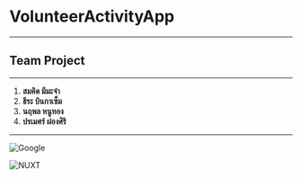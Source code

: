 # VolunteerActivityApp
---
## Team Project
---
1. **สมคิด  มีมะจ๋า**
2. **ธีระ  บินกาเซ็ม**
3. **นฤพล  หนูทอง**
4. **ปรเมศร์  ผ่องศิริ**
---
![Google ](https://www.google.co.th/images/branding/googlelogo/2x/googlelogo_color_272x92dp.png)

![NUXT ](https://i.imgur.com/PzEm5j2.png)
